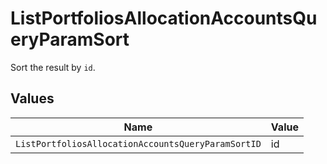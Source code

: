 # ListPortfoliosAllocationAccountsQueryParamSort

Sort the result by `id`.


## Values

| Name                                               | Value                                              |
| -------------------------------------------------- | -------------------------------------------------- |
| `ListPortfoliosAllocationAccountsQueryParamSortID` | id                                                 |